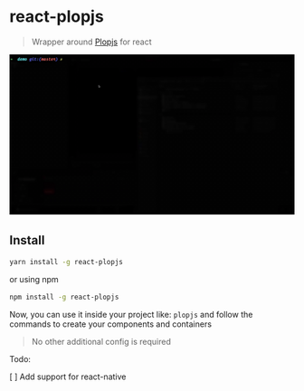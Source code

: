 # react-plopjs

> Wrapper around [Plopjs](https://plopjs.com/) for react

![Kitten](react-plopjs-gif.gif 'react-plopjs')


## Install
````bash
yarn install -g react-plopjs
````
or using npm
`````bash
npm install -g react-plopjs
`````
Now, you can use it inside your project like: ````plopjs```` and follow
the commands to create your components and containers

> No other additional config is required


Todo: 

[ ] Add support for react-native

